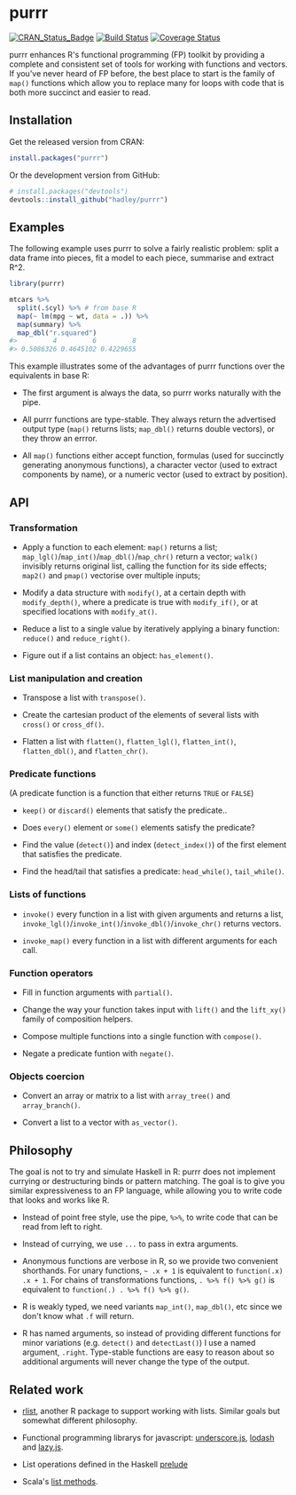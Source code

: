 
<!-- README.md is generated from README.Rmd. Please edit that file -->
purrr
=====

[![CRAN\_Status\_Badge](http://www.r-pkg.org/badges/version/purrr)](http://cran.r-project.org/package=purrr) [![Build Status](https://travis-ci.org/hadley/purrr.svg?branch=master)](https://travis-ci.org/hadley/purrr) [![Coverage Status](https://img.shields.io/codecov/c/github/hadley/purrr/master.svg)](https://codecov.io/github/hadley/purrr?branch=master)

purrr enhances R's functional programming (FP) toolkit by providing a complete and consistent set of tools for working with functions and vectors. If you've never heard of FP before, the best place to start is the family of `map()` functions which allow you to replace many for loops with code that is both more succinct and easier to read.

Installation
------------

Get the released version from CRAN:

``` r
install.packages("purrr")
```

Or the development version from GitHub:

``` r
# install.packages("devtools")
devtools::install_github("hadley/purrr")
```

Examples
--------

The following example uses purrr to solve a fairly realistic problem: split a data frame into pieces, fit a model to each piece, summarise and extract R^2.

``` r
library(purrr)

mtcars %>%
  split(.$cyl) %>% # from base R
  map(~ lm(mpg ~ wt, data = .)) %>%
  map(summary) %>%
  map_dbl("r.squared")
#>         4         6         8 
#> 0.5086326 0.4645102 0.4229655
```

This example illustrates some of the advantages of purrr functions over the equivalents in base R:

-   The first argument is always the data, so purrr works naturally with the pipe.

-   All purrr functions are type-stable. They always return the advertised output type (`map()` returns lists; `map_dbl()` returns double vectors), or they throw an errror.

-   All `map()` functions either accept function, formulas (used for succinctly generating anonymous functions), a character vector (used to extract components by name), or a numeric vector (used to extract by position).

API
---

### Transformation

-   Apply a function to each element: `map()` returns a list; `map_lgl()`/`map_int()`/`map_dbl()`/`map_chr()` return a vector; `walk()` invisibly returns original list, calling the function for its side effects; `map2()` and `pmap()` vectorise over multiple inputs;

-   Modify a data structure with `modify()`, at a certain depth with `modify_depth()`, where a predicate is true with `modify_if()`, or at specified locations with `modify_at()`.

-   Reduce a list to a single value by iteratively applying a binary function: `reduce()` and `reduce_right()`.

-   Figure out if a list contains an object: `has_element()`.

### List manipulation and creation

-   Transpose a list with `transpose()`.

-   Create the cartesian product of the elements of several lists with `cross()` or `cross_df()`.

-   Flatten a list with `flatten()`, `flatten_lgl()`, `flatten_int()`, `flatten_dbl()`, and `flatten_chr()`.

### Predicate functions

(A predicate function is a function that either returns `TRUE` or `FALSE`)

-   `keep()` or `discard()` elements that satisfy the predicate..

-   Does `every()` element or `some()` elements satisfy the predicate?

-   Find the value (`detect()`) and index (`detect_index()`) of the first element that satisfies the predicate.

-   Find the head/tail that satisfies a predicate: `head_while()`, `tail_while()`.

### Lists of functions

-   `invoke()` every function in a list with given arguments and returns a list, `invoke_lgl()`/`invoke_int()`/`invoke_dbl()`/`invoke_chr()` returns vectors.

-   `invoke_map()` every function in a list with different arguments for each call.

### Function operators

-   Fill in function arguments with `partial()`.

-   Change the way your function takes input with `lift()` and the `lift_xy()` family of composition helpers.

-   Compose multiple functions into a single function with `compose()`.

-   Negate a predicate funtion with `negate()`.

### Objects coercion

-   Convert an array or matrix to a list with `array_tree()` and `array_branch()`.

-   Convert a list to a vector with `as_vector()`.

Philosophy
----------

The goal is not to try and simulate Haskell in R: purrr does not implement currying or destructuring binds or pattern matching. The goal is to give you similar expressiveness to an FP language, while allowing you to write code that looks and works like R.

-   Instead of point free style, use the pipe, `%>%`, to write code that can be read from left to right.

-   Instead of currying, we use `...` to pass in extra arguments.

-   Anonymous functions are verbose in R, so we provide two convenient shorthands. For unary functions, `~ .x + 1` is equivalent to `function(.x) .x + 1`. For chains of transformations functions, `. %>% f() %>% g()` is equivalent to `function(.) . %>% f() %>% g()`.

-   R is weakly typed, we need variants `map_int()`, `map_dbl()`, etc since we don't know what `.f` will return.

-   R has named arguments, so instead of providing different functions for minor variations (e.g. `detect()` and `detectLast()`) I use a named argument, `.right`. Type-stable functions are easy to reason about so additional arguments will never change the type of the output.

Related work
------------

-   [rlist](http://renkun.me/rlist/), another R package to support working with lists. Similar goals but somewhat different philosophy.

-   Functional programming librarys for javascript: [underscore.js](http://underscorejs.org), [lodash](https://lodash.com) and [lazy.js](http://danieltao.com/lazy.js/).

-   List operations defined in the Haskell [prelude](http://hackage.haskell.org/package/base-4.7.0.1/docs/Prelude.html#g:11)

-   Scala's [list methods](http://www.scala-lang.org/api/current/index.html#scala.collection.immutable.List).
